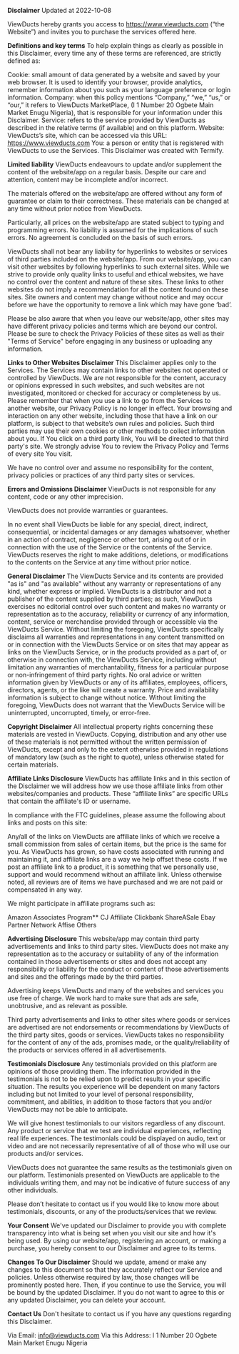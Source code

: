 **Disclaimer**
Updated at 2022-10-08



ViewDucts hereby grants you access to https://www.viewducts.com (“the Website”) and invites you to purchase the services offered here.


**Definitions and key terms**
To help explain things as clearly as possible in this Disclaimer, every time any of these terms are referenced, are strictly defined as:

Cookie: small amount of data generated by a website and saved by your web browser. It is used to identify your browser, provide analytics, remember information about you such as your language preference or login information.
Company: when this policy mentions “Company,” “we,” “us,” or “our,” it refers to ViewDucts MarketPlace, (I 1 Number 20 Ogbete Main Market Enugu Nigeria), that is responsible for your information under this Disclaimer.
Service: refers to the service provided by ViewDucts as described in the relative terms (if available) and on this platform.
Website: ViewDucts’s site, which can be accessed via this URL: https://www.viewducts.com
You: a person or entity that is registered with ViewDucts to use the Services.
This Disclaimer was created with Termify.


**Limited liability**
ViewDucts endeavours to update and/or supplement the content of the website/app on a regular basis. Despite our care and attention, content may be incomplete and/or incorrect.

The materials offered on the website/app are offered without any form of guarantee or claim to their correctness. These materials can be changed at any time without prior notice from ViewDucts.

Particularly, all prices on the website/app are stated subject to typing and programming errors. No liability is assumed for the implications of such errors. No agreement is concluded on the basis of such errors.

ViewDucts shall not bear any liability for hyperlinks to websites or services of third parties included on the website/app. From our website/app, you can visit other websites by following hyperlinks to such external sites. While we strive to provide only quality links to useful and ethical websites, we have no control over the content and nature of these sites. These links to other websites do not imply a recommendation for all the content found on these sites. Site owners and content may change without notice and may occur before we have the opportunity to remove a link which may have gone ‘bad’.

Please be also aware that when you leave our website/app, other sites may have different privacy policies and terms which are beyond our control. Please be sure to check the Privacy Policies of these sites as well as their "Terms of Service" before engaging in any business or uploading any information.


**Links to Other Websites Disclaimer**
This Disclaimer applies only to the Services. The Services may contain links to other websites not operated or controlled by ViewDucts. We are not responsible for the content, accuracy or opinions expressed in such websites, and such websites are not investigated, monitored or checked for accuracy or completeness by us. Please remember that when you use a link to go from the Services to another website, our Privacy Policy is no longer in effect. Your browsing and interaction on any other website, including those that have a link on our platform, is subject to that website’s own rules and policies. Such third parties may use their own cookies or other methods to collect information about you. If You click on a third party link, You will be directed to that third party's site. We strongly advise You to review the Privacy Policy and Terms of every site You visit.

We have no control over and assume no responsibility for the content, privacy policies or practices of any third party sites or services.


**Errors and Omissions Disclaimer**
ViewDucts is not responsible for any content, code or any other imprecision.

ViewDucts does not provide warranties or guarantees.

In no event shall ViewDucts be liable for any special, direct, indirect, consequential, or incidental damages or any damages whatsoever, whether in an action of contract, negligence or other tort, arising out of or in connection with the use of the Service or the contents of the Service. ViewDucts reserves the right to make additions, deletions, or modifications to the contents on the Service at any time without prior notice.


**General Disclaimer**
The ViewDucts Service and its contents are provided "as is" and "as available" without any warranty or representations of any kind, whether express or implied. ViewDucts is a distributor and not a publisher of the content supplied by third parties; as such, ViewDucts exercises no editorial control over such content and makes no warranty or representation as to the accuracy, reliability or currency of any information, content, service or merchandise provided through or accessible via the ViewDucts Service. Without limiting the foregoing, ViewDucts specifically disclaims all warranties and representations in any content transmitted on or in connection with the ViewDucts Service or on sites that may appear as links on the ViewDucts Service, or in the products provided as a part of, or otherwise in connection with, the ViewDucts Service, including without limitation any warranties of merchantability, fitness for a particular purpose or non-infringement of third party rights. No oral advice or written information given by ViewDucts or any of its affiliates, employees, officers, directors, agents, or the like will create a warranty. Price and availability information is subject to change without notice. Without limiting the foregoing, ViewDucts does not warrant that the ViewDucts Service will be uninterrupted, uncorrupted, timely, or error-free.


**Copyright Disclaimer**
All intellectual property rights concerning these materials are vested in ViewDucts. Copying, distribution and any other use of these materials is not permitted without the written permission of ViewDucts, except and only to the extent otherwise provided in regulations of mandatory law (such as the right to quote), unless otherwise stated for certain materials.


**Affiliate Links Disclosure**
ViewDucts has affiliate links and in this section of the Disclaimer we will address how we use those affiliate links from other websites/companies and products. These “affiliate links” are specific URLs that contain the affiliate's ID or username.

In compliance with the FTC guidelines, please assume the following about links and posts on this site:

Any/all of the links on ViewDucts are affiliate links of which we receive a small commission from sales of certain items, but the price is the same for you. As ViewDucts has grown, so have costs associated with running and maintaining it, and affiliate links are a way we help offset these costs.
If we post an affiliate link to a product, it is something that we personally use, support and would recommend without an affiliate link.
Unless otherwise noted, all reviews are of items we have purchased and we are not paid or compensated in any way.

We might participate in affiliate programs such as:

Amazon Associates Program**
CJ Affiliate
Clickbank
ShareASale
Ebay Partner Network
Affise
Others

**Advertising Disclosure**
This website/app may contain third party advertisements and links to third party sites. ViewDucts does not make any representation as to the accuracy or suitability of any of the information contained in those advertisements or sites and does not accept any responsibility or liability for the conduct or content of those advertisements and sites and the offerings made by the third parties.

Advertising keeps ViewDucts and many of the websites and services you use free of charge. We work hard to make sure that ads are safe, unobtrusive, and as relevant as possible.

Third party advertisements and links to other sites where goods or services are advertised are not endorsements or recommendations by ViewDucts of the third party sites, goods or services. ViewDucts takes no responsibility for the content of any of the ads, promises made, or the quality/reliability of the products or services offered in all advertisements.


**Testimonials Disclosure**
Any testimonials provided on this platform are opinions of those providing them. The information provided in the testimonials is not to be relied upon to predict results in your specific situation. The results you experience will be dependent on many factors including but not limited to your level of personal responsibility, commitment, and abilities, in addition to those factors that you and/or ViewDucts may not be able to anticipate.

We will give honest testimonials to our visitors regardless of any discount. Any product or service that we test are individual experiences, reflecting real life experiences. The testimonials could be displayed on audio, text or video and are not necessarily representative of all of those who will use our products and/or services.

ViewDucts does not guarantee the same results as the testimonials given on our platform. Testimonials presented on ViewDucts are applicable to the individuals writing them, and may not be indicative of future success of any other individuals.

Please don’t hesitate to contact us if you would like to know more about testimonials, discounts, or any of the products/services that we review.


**Your Consent**
We've updated our Disclaimer to provide you with complete transparency into what is being set when you visit our site and how it's being used. By using our website/app, registering an account, or making a purchase, you hereby consent to our Disclaimer and agree to its terms.


**Changes To Our Disclaimer**
Should we update, amend or make any changes to this document so that they accurately reflect our Service and policies. Unless otherwise required by law, those changes will be prominently posted here. Then, if you continue to use the Service, you will be bound by the updated Disclaimer. If you do not want to agree to this or any updated Disclaimer, you can delete your account.


**Contact Us**
Don't hesitate to contact us if you have any questions regarding this Disclaimer.

Via Email: info@viewducts.com
Via this Address: I 1 Number 20 Ogbete Main Market Enugu Nigeria